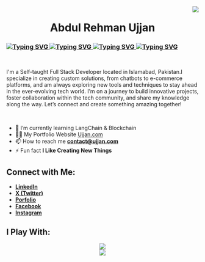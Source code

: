 <img align="right" src="https://visitor-badge.laobi.icu/badge?page_id=a-rehman-ujjan.a-rehman-ujjan&left_color=red&right_color=green&left_text=Visitors" />
<h1 align="center">Abdul Rehman Ujjan</h1>
<h3 align="space-between">
  <a align="left" href="https://git.io/typing-svg">
    <img src="https://readme-typing-svg.demolab.com?font=quicksand&size=24&duration=1&pause=1000&repeat=false&width=85&lines=I+am+a+" alt="Typing SVG" />
    <img src="https://readme-typing-svg.demolab.com?font=quicksand&size=24&duration=2000&pause=1000&width=690&lines=Full+Stack+Developer+%F0%9F%92%8E;Gen+AI+enthusiast+%F0%9F%92%AB;Wordpress+Developer+%F0%9F%8F%A2" alt="Typing SVG" />
  </a>
  <a align="right" href="https://git.io/typing-svg">
    <img src="https://readme-typing-svg.demolab.com?font=quicksand&size=24&duration=1&pause=1000&repeat=false&width=85&lines=I+Know" alt="Typing SVG" />
    <img src="https://readme-typing-svg.demolab.com?font=quicksand&size=24&duration=2000&pause=1000&width=130&lines=Python;NextJs;NodeJs;JavaScript;Docker;Figma;WordPress;" alt="Typing SVG" />
  </a>
</h3>
<br>

<p>I'm a Self-taught Full Stack Developer located in Islamabad, Pakistan.I specialize in creating custom solutions, from chatbots to e-commerce platforms, and am always exploring new tools and techniques to stay ahead in the ever-evolving tech world. I’m on a journey to build innovative projects, foster collaboration within the tech community, and share my knowledge along the way. Let’s connect and create something amazing together!</p>
<br>

- 🌱 I’m currently learning LangChain & Blockchain
- 👨‍💻 My Portfolio Website [Ujjan.com](https://www.ujjan.com)
- 📫 How to reach me **contact@ujjan.com**
- ⚡ Fun fact **I Like Creating New Things**

<h2>Connect with Me:</h2>

- [**LinkedIn**](https://www.linkedin.com/in/abdul-rehman-ujjan)<br>
- [**X (Twitter)**](https://x.com/a_rehman_ujjan/)<br>
- [**Porfolio**](https://www.ujjan.com)<br>
- [**Facebook**](https://www.facebook.com/theabdulrehmanujjan/)<br>
- [**Instagram**](https://instagram.com/a_rehman_ujjan)<br>


<h2>I Play With:</h2>
<div align="center">
    <img src="https://skillicons.dev/icons?i=php,python,nextjs,nodejs,html,css,vscode,github,figma,tailwind,replit" /><br>
    <img src="https://skillicons.dev/icons?i=javascript,typescript,mysql,docker,fastapi,wordpress,kafka"/>
</div>
